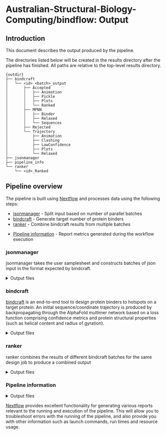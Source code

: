 # Australian-Structural-Biology-Computing/bindflow: Output

## Introduction

This document describes the output produced by the pipeline. <!-- Most of the plots are taken from the MultiQC report, which summarises results at the end of the pipeline. -->

The directories listed below will be created in the results directory after the pipeline has finished. All paths are relative to the top-level results directory.

<!-- TODO nf-core: Write this documentation describing your workflow's output -->

```
{outdir}
├── bindcraft
│   └── <id>_<batch>_output
│       ├── Accepted
│       │   ├── Animation
│       │   ├── Pickle
│       │   ├── Plots
│       │   └── Ranked
│       ├── MPNN
│       │   ├── Binder
│       │   ├── Relaxed
│       │   └── Sequences
│       ├── Rejected
│       └── Trajectory
│           ├── Animation
│           ├── Clashing
│           ├── LowConfidence
│           ├── Plots
│           └── Relaxed
├── jsonmanager
├── pipeline_info
└── ranker
    └── <id>_Ranked
```

## Pipeline overview

The pipeline is built using [Nextflow](https://www.nextflow.io/) and processes data using the following steps:

- [jsonmanager](#jsonmanager) - Split input based on number of parallel batches
- [bindcraft](#bindcraft) - Generate target number of protein binders
- [ranker](#ranker) - Combine bindcraft results from multiple batches
<!-- - [MultiQC](#multiqc) - Aggregate report describing results and QC from the whole pipeline -->
- [Pipeline information](#pipeline-information) - Report metrics generated during the workflow execution


### jsonmanager

jsonmanager takes the user samplesheet and constructs batches of json input in the format expected by bindcraft.

<details markdown="1">
<summary>Output files</summary>

- `jsonmanager/`
  - `<id>-<batch>.json`: Input JSON files for bindcraft split by `<id>` and `<batch>`

</details>

### bindcraft

[bindcraft](https://github.com/martinpacesa/BindCraft) is an end-to-end tool to design protein binders to hotspots on a target protein.
An initial sequence/coordinate trajectory is produced by backpropagating through the AlphaFold multimer network based on a loss function comprising 
confidence metrics and protein structural properties (such as helical content and radius of gyration).

<details markdown="1">
<summary>Output files</summary>

- `bindcraft/`
  - `<id>-<batch>_final_design_stats.csv`: QC metrics for accepted designs.
  - `<id>-<batch>_output/`
    - `Accepted/` 
      - `Animation/`: Animation of initial trajectories for accepted designs.
      - `Pickle/`: Pickle file of initial trajectories for accepted designs.
      - `Plots/`: Plots of loss measures during initial trajectories for accepted designs.
      - `Ranked/`: Ranked structure files for accepted designs.
      - `*.pdb`: Structure files for accepted designs.
    - `MPNN/`
      - `Binder/`: Predicted structures of MPNN designs (deleted for space by default - 'remove_binder_monomer').
      - `Relaxed/`: Predicted structures of MPNN designs relaxed by PyRosetta.
      - `Sequences/`: MPNN sequences for trajectories that pass initial QC (not saved by default - 'save_mpnn_fasta`)
    - `Rejected/`: Rejected MPNN design structures.
    - `Trajectory/`
      - `Animation/`: Animation of completed initial trajectories.
      - `Clashing/`: Initial trajectory structures rejected for structural clashes (non-neighbour CA distance <2.5A).
      - `LowConfidence/`: Initial trajectory structures rejected for low confidence (pLDDT<0.7) or low number of binder contacts (n<3).
      - `Plots/`: Plots of loss measures during initial trajectories.
      - `Relaxed/`: Structures from initial trajectories relaxed by PyRosetta.
    - `failure_csv.csv`: Summary statistics for designs rejected at any stage of pipeline.
    - `mpnn_design_stats.csv`: QC metrics for MPNN designs (ie multiple designs for each trajectory that passes initial trajectory QC).
    - `trajectory_stats.csv`: Initial trajectory QC metrics.

</details>

### ranker

ranker combines the results of different bindcraft batches for the same design job to produce a combined output

<details markdown="1">
<summary>Output files</summary>

- `ranker/`
  - `<id>_Ranked/`: Ranked structure files for accepted designs for `<id>` aggregated over batches.
  - `<id>_final_design_stats.csv`: QC metrics for accepted designs for `<id>` aggregated over batches.

</details>

<!--
### MultiQC

<details markdown="1">
<summary>Output files</summary>

- `multiqc/`
  - `multiqc_report.html`: a standalone HTML file that can be viewed in your web browser.
  - `multiqc_data/`: directory containing parsed statistics from the different tools used in the pipeline.
  - `multiqc_plots/`: directory containing static images from the report in various formats.

</details>

[MultiQC](http://multiqc.info) is a visualization tool that generates a single HTML report summarising all samples in your project. Most of the pipeline QC results are visualised in the report and further statistics are available in the report data directory.

Results generated by MultiQC collate pipeline QC from supported tools e.g. FastQC. The pipeline has special steps which also allow the software versions to be reported in the MultiQC output for future traceability. For more information about how to use MultiQC reports, see <http://multiqc.info>.
-->

### Pipeline information

<details markdown="1">
<summary>Output files</summary>

- `pipeline_info/`
  - Reports generated by Nextflow: `execution_report.html`, `execution_timeline.html`, `execution_trace.txt` and `pipeline_dag.dot`/`pipeline_dag.svg`.
  - Reports generated by the pipeline: `pipeline_report.html`, `pipeline_report.txt` and `software_versions.yml`. The `pipeline_report*` files will only be present if the `--email` / `--email_on_fail` parameter's are used when running the pipeline.
  - Reformatted samplesheet files used as input to the pipeline: `samplesheet.valid.csv`.
  - Parameters used by the pipeline run: `params.json`.

</details>

[Nextflow](https://www.nextflow.io/docs/latest/tracing.html) provides excellent functionality for generating various reports relevant to the running and execution of the pipeline. This will allow you to troubleshoot errors with the running of the pipeline, and also provide you with other information such as launch commands, run times and resource usage.
